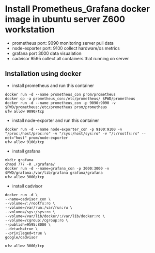 # Install Prometheus_Grafana docker image in ubuntu server Z600 workstation
- prometheus port: 9090	monitoring server pull data 
- node-exporter port: 9100	collect hardware/os metrics
- grafana port 3000	data visualation
- cadvisor 9595	collect all containers that running on server

## Installation using docker
- install prometheus and run this container
```
docker run -d --name prometheus_con prom/prometheus
docker cp -a prometheus_con:/etc/prometheus/ $PWD/prometheus
docker run -d --name prometheus_con -p 9090:9090 -v $PWD/prometheus:/etc/prometheus prom/prometheus
ufw allow 9090/tcp
```
- install node-exporter and run this container
```
docker run -d --name node-exporter_con -p 9100:9100 -v "/proc:/host/proc:ro" -v "/sys:/host/sys:ro" -v "/:/rootfs:ro" --net="host" prom/node-exporter
ufw allow 9100/tcp
```
- install grafana
```
mkdir grafana
chmod 777 -R ./grafana/
docker run -d --name=grafana_con -p 3000:3000 -v $PWD/grafana:/var/lib/grafana grafana/grafana
ufw allow 3000/tcp
```
- install cadvisor
```
docker run -d \
--name=cadvisor_con \
--volume=/:/rootfs:ro \
--volume=/var/run:/var/run:rw \
--volume=/sys:/sys:ro \
--volume=/var/lib/docker/:/var/lib/docker:ro \
--volume=/cgroup:/cgroup:ro \
--publish=9595:8080 \
--detach=true \
--privileged=true \
google/cadvisor

ufw allow 3000/tcp
```
